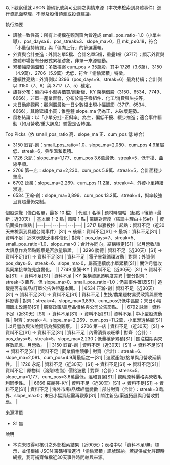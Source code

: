 以下觀察僅就 JSON 籌碼訊號與可公開之輿情來源（本次未檢索到具體事件）進行資訊面整理，不涉及股價預測或投資建議。

執行摘要
- 訊號一致性高：所有上榜檔在觀測窗內皆達成 small_pos_ratio=1.0（小單主導）、pos_days≥6、pos_streak≥3、slope_ma>0，且 mk_p≤0.18，符合「小量但持續買」與「偏向上行」的篩選邏輯。
- 外資與合計並進：外資名單5檔、合計名單5檔，重疊1檔（3717）；顯示外資與整體市場皆有分散式累積跡象，非單一來源驅動。
- 累積幅度偏溫和：多數檔案 cum_pos < 35萬股，其中 1726（3.6萬）、3150（4.9萬）、2706（5.9萬）尤低，符合「偷偷累積」特徵。
- 連續性亮點：外資側以 3296（pos_days=9、streak=6）最為持續；合計側以 3150（7、6）與 3717（7、5）穩定。
- 族群分布：偏向中小型與櫃買/創新板、KY 架構個股（3150、6534、7749、6666），非單一產業齊發，分布於電子零組件、化工/消費與生技等。
- 末日動能觀察：觀測窗最後一日少數檔出現小幅調節（3717、6534、6666），其餘延續小買；惟整體 slope_ma 仍為正，未破壞趨勢。
- 風格結論：以「小單分批+正斜率」為主，偏低干擾、緩步推進；適合事件驅動（如月營收/重大訊息）驗證是否轉強。

Top Picks（依 small_pos_ratio 高、slope_ma 正、cum_pos 低 綜合）
- 3150 鈺寶-創：small_pos_ratio=1.0、slope_ma=2,080，cum_pos 4.9萬屬低、streak=6，典型溫和累積。
- 1726 永記：slope_ma=1,177、cum_pos 3.6萬最低，streak=5，低干擾、曲線平順。
- 2706 第一店：slope_ma=2,230、cum_pos 5.9萬、streak=5，合計面穩步墊高。
- 6792 詠業：slope_ma=2,269、cum_pos 11.2萬、streak=4，外資小單持續滲透。
- 6534 正瀚-創：slope_ma=3,899、cum_pos 13.2萬、streak=4，斜率較強且買超量仍克制。

個股速覽（僅白名單，最多 10 檔）
| 代號＋名稱 | 題材時間軸（起點→後續→最新；近30天） | 基本面 1–2 點 | 風險 1 點 | 籌碼對齊度（結論＋理由＋[S#]） | 資訊面操作重點 |
|---|---|---|---|---|---|
| 3717 聯嘉投控 | 起點：資料不足（近30天未檢索到具體公開事件）[S1] → 後續：資料不足[S1] → 最新：資料不足[S1] | 資料不足 | 近30天缺乏事件催化 | 對齊：pos_days=7、streak=5、small_pos_ratio=1.0、slope_ma>0；合計亦同向，結構穩定[S1] | 以月營收/重大訊息作為節點觀察是否放量驗證。 |
| 3296 勝德 | 資料不足（近30天）[S1] → 資料不足[S1] → 資料不足[S1] | 資料不足 | 電子景氣循環波動 | 對齊：外資側 pos_days=9、streak=6、slope_ma>0，屬高連續度小單累積[S1] | 關注月營收與同業接單能見度變化。 |
| 7749 意騰-KY | 資料不足（近30天）[S1] → 資料不足[S1] → 資料不足[S1] | 資料不足 | KY 架構資訊透明度差異 | 部分對齊：streak=3 臨界、但 slope_ma>0、small_pos_ratio=1.0；仍需事件確認[S1] | 追蹤是否有新品/訂單公告佐證基本面。 |
| 6534 正瀚-創 | 資料不足（近30天）[S1] → 資料不足[S1] → 資料不足[S1] | 資料不足 | 生技/農業題材易受政策與原物料影響 | 對齊：streak=4、slope_ma=3,899、cum_pos仍低中區間；末日小幅調節未改趨勢[S1] | 觀察政策/農產品價格與公司公告節點。 |
| 6792 詠業 | 資料不足（近30天）[S1] → 資料不足[S1] → 資料不足[S1] | 資料不足 | 中小型股流動性 | 對齊：streak=4、slope_ma=2,269、cum_pos=11.2萬，小單滲透格局[S1] | 以月營收與法說資訊為觸發觀察。 |
| 2706 第一店 | 資料不足（近30天）[S1] → 資料不足[S1] → 資料不足[S1] | 資料不足 | 內需消費淡旺季 | 對齊（合計）：pos_days=6、streak=5、slope_ma=2,230；低量穩步累積[S1] | 關注檔期與來客數訊息、月營收。 |
| 3150 鈺寶-創 | 資料不足（近30天）[S1] → 資料不足[S1] → 資料不足[S1] | 資料不足 | 同業價格競爭 | 對齊（合計）：streak=6、slope_ma=2,081、cum_pos=4.9萬最低之一[S1] | 追蹤產能/接單與月營收延續性。 |
| 1726 永記 | 資料不足（近30天）[S1] → 資料不足[S1] → 資料不足[S1] | 資料不足 | 原物料（溶劑/樹脂）價格波動 | 對齊（合計）：streak=5、slope_ma=1,177、cum_pos=3.6萬最低，溫和買盤[S1] | 觀察原料價格與營收毛利同步性。 |
| 6666 羅麗芬-KY | 資料不足（近30天）[S1] → 資料不足[S1] → 資料不足[S1] | 資料不足 | 海外市場/品牌經營變數 | 部分對齊（合計）：streak=3 臨界、slope_ma>0；末日小幅賣超需再觀察[S1] | 關注新品/渠道拓展與月營收對應。 |

來源清單
- S1 無

說明
- 本次未取得可核引之外部檢索結果（近90天）；表格中以「資料不足/無」標示，並僅根據 JSON 籌碼特徵進行「偷偷累積」訊號歸納。若提供或允許即時網搜，我可補齊每檔近30天事件時間軸與來源。